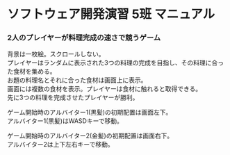 # ソフトウェア開発演習 5班 マニュアル

### 2人のプレイヤーが料理完成の速さで競うゲーム

背景は一枚絵。スクロールしない。\
プレイヤーはランダムに表示された3つの料理の完成を目指し、その料理に合った食材を集める。\
お題の料理名とそれに合った食材は画面上に表示。\
画面には複数の食材を表示。プレイヤーは食材に触れると取得できる。\
先に3つの料理を完成させたプレイヤーが勝利。

ゲーム開始時のアルバイター1(黒髪)の初期配置は画面左下。\
アルバイター1(黒髪)はWASDキーで移動。

ゲーム開始時のアルバイター2(金髪)の初期配置は画面右下。\
アルバイター2は上下左右キーで移動。


